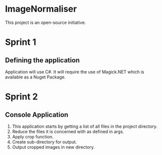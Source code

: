 # ImageNormaliser

This project is an open-source initiative.

# Sprint 1
## Defining the application

Application will use C#. It will require the use of Magick.NET which is available as a Nuget Package.

# Sprint 2
## Console Application

1. This application starts by getting a list of all files in the project directory.
2. Reduce the files it is concerned with as defined in args.
3. Apply crop function.
4. Create sub-directory for output.
4. Output cropped images in new directory.
